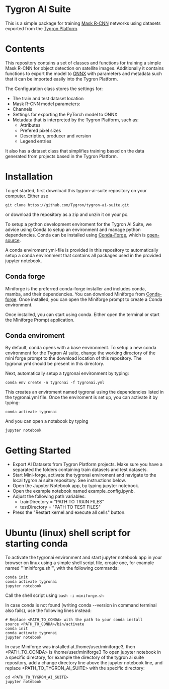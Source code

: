 # Tygron AI Suite
This is a simple package for training [Mask R-CNN](https://pytorch.org/vision/main/models/mask_rcnn.html) networks using datasets exported from the [Tygron Platform](www.tygron.com).


# Contents
This repository contains a set of classes and functions for training a simple Mask R-CNN for object detection on satellite images. Additionally it contains functions to export the model to [ONNX](https://onnx.ai/) with parameters and metadata such that it can be imported easily into the Tygron Platform.

The Configuration class stores the settings for:
* The train and test dataset location
* Mask R-CNN model parameters:
 * Channels
* Settings for exporting the PyTorch model to ONNX
* Metadata that is interpreted by the Tygron Platform, such as:
  * Attributes
  * Prefered pixel sizes
  * Description, producer and version
  * Legend entries

It also has a dataset class that simplifies training based on the data generated from projects based in the Tygron Platform.

# Installation
To get started, first download this tygron-ai-suite repository on your computer. Either use 
```
git clone https://github.com/Tygron/tygron-ai-suite.git
```
or download the repository as a zip and unzin it on your pc. 

To setup a python development enviroment for the Tygron AI Suite, we advice using Conda to setup an environment and manage python dependencies. Conda can be installed using [Conda-Forge](https://conda-forge.org), which is [open-source](https://github.com/conda-forge/miniforge).

A conda enviroment yml-file is provided in this repository to automatically setup a conda environment that contains all packages used in the provided jupyter notebook.

## Conda forge
Miniforge is the preferred conda-forge installer and includes conda, mamba, and their dependencies. You can download Miniforge from  [Conda-forge](https://conda-forge.org/download/). Once installed, you can open the Miniforge prompt to create a Conda environment.

Once installed, you can start using conda. Either open the terminal or start the Miniforge Prompt application.

## Conda enviroment
By default, conda opens with a base environment. To setup a new conda environment for the Tygron AI suite, change the working directory of the mini forge prompt to the download location of this repository. The tygronai.yml should be present in this directory.

Next, automatically setup a tygronai environment by typing:
```
conda env create -n tygronai -f tygronai.yml
```
This creates an enviroment named tygronai using the dependencies listed in the tygronai.yml file. Once the enviroment is set up, you can activate it by typing:
```
conda activate tygronai
```
And you can open a notebook by typing
```
jupyter notebook
```

# Getting Started

* Export AI Datasets from Tygron Platform projects. Make sure you have a separated the folders containing train datasets and test datasets.
* Start Mini-forge, activate the tygronai enviroment and navigate to the local tygron ai suite repository. See instructions below.
* Open the Jupyter Notebook app, by typing jupyter notebook.
* Open the example notebook named example_config.ipynb.
* Adjust the following path variables:
  * trainDirectory = "PATH TO TRAIN FILES"
  * testDirectory = "PATH TO TEST FILES"
* Press the "Restart kernel and execute all cells" button.

# Ubuntu (linux) shell script for starting conda
To activate the tygronai environment and start jupyter notebook app in your browser on linux using a simple shell script file, create one, for example named '''miniforge.sh''', with the following commands:
```
conda init 
conda activate tygronai
jupyter notebook
```
Call the shell script using ```bash -i miniforge.sh```

In case conda is not found (writing conda --version in command terminal also fails), use the following lines instead:
```
# Replace <PATH_TO_CONDA> with the path to your conda install
source <PATH_TO_CONDA>/bin/activate
conda init
conda activate tygronai
jupyter notebook
```
In case Miniforge was installed at /home/user/miniforge3, then <PATH_TO_CONDA> is /home/user/miniforge3
To open jupyter notebook in a specific directory, for example the directory of the tygron ai suite repository, add a change directory line above the jupyter notebook line, and replace <PATH_TO_TYGRON_AI_SUITE> with the specific directory:

```
cd <PATH_TO_TYGRON_AI_SUITE>
jupyter notebook
```


